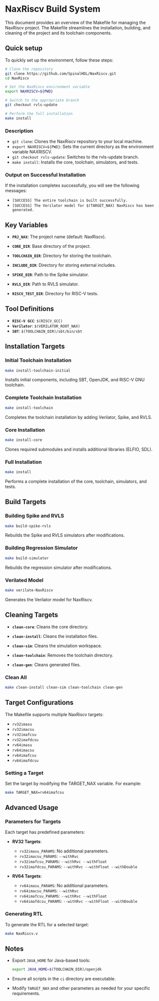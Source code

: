 # NaxRiscv Build System
This document provides an overview of the Makefile for managing the NaxRiscv project. The Makefile streamlines the installation, building, and cleaning of the project and its toolchain components.

## Quick setup
To quickly set up the environment, follow these steps:
```bash
# Clone the repository
git clone https://github.com/SpinalHDL/NaxRiscv.git
cd NaxRiscv

# Set the NaxRiscv environment variable
export NAXRISCV=${PWD}

# Switch to the appropriate branch
git checkout rvls-update

# Perform the full installation
make install
```
### Description
- `git clone`: Clones the NaxRiscv repository to your local machine.
- `export NAXRISCV=${PWD}`: Sets the current directory as the environment variable NAXRISCV.
- `git checkout rvls-update`: Switches to the rvls-update branch.
- `make install`: Installs the core, toolchain, simulators, and tests.

### Output on Successful Installation
If the installation completes successfully, you will see the following messages:
- `[SUCCESS] The entire toolchain is built successfully.`
- `[SUCCESS] The Verilator model for $(TARGET_NAX) NaxRiscv has been generated.`

## Key Variables

- **`PRJ_NAX`**: The project name (default: NaxRiscv).

- **`CORE_DIR`**: Base directory of the project.

- **`TOOLCHAIN_DIR`**: Directory for storing the toolchain.

- **`INCLUDE_DIR`**: Directory for storing external includes.

- **`SPIKE_DIR`**: Path to the Spike simulator.

- **`RVLS_DIR`**: Path to RVLS simulator.

- **`RISCV_TEST_DIR`**: Directory for RISC-V tests.

## Tool Definitions

- **`RISC-V GCC`**: `$(RISCV_GCC)`
- **`Verilator`**: `$(VERILATOR_ROOT_NAX)`
- **`SBT`**: `$(TOOLCHAIN_DIR)/sbt/bin/sbt`

## Installation Targets
### Initial Toolchain Installation
```bash
make install-toolchain-initial
```
Installs initial components, including SBT, OpenJDK, and RISC-V GNU toolchain.


### Complete Toolchain Installation
```bash
make install-toolchain
```
Completes the toolchain installation by adding Verilator, Spike, and RVLS.


### Core Installation
```bash
make install-core
```
Clones required submodules and installs additional libraries (ELFIO, SDL).


### Full Installation
```bash
make install
```
Performs a complete installation of the core, toolchain, simulators, and tests.


## Build Targets
### Building Spike and RVLS
```bash
make build-spike-rvls
```
Rebuilds the Spike and RVLS simulators after modifications.


### Building Regression Simulator
```bash
make build-simulator
```
Rebuilds the regression simulator after modifications.


### Verilated Model
```bash
make verilate-NaxRiscv
```
Generates the Verilator model for NaxRiscv.


## Cleaning Targets
- **`clean-core`**: Cleans the core directory.

- **`clean-install`**: Cleans the installation files.

- **`clean-sim`**: Cleans the simulation workspace.

- **`clean-toolchain`**: Removes the toolchain directory.

- **`clean-gen`**: Cleans generated files.

### Clean All
```bash
make clean-install clean-sim clean-toolchain clean-gen
```
## Target Configurations
The Makefile supports multiple NaxRiscv targets:

- `rv32imasu`
- `rv32imacsu`
- `rv32imafcsu`
- `rv32imafdcsu`
- `rv64imasu`
- `rv64imacsu`
- `rv64imafcsu`
- `rv64imafdcsu`

### Setting a Target
Set the target by modifying the TARGET_NAX variable. For example:
```bash
make TARGET_NAX=rv64imafcsu
```

## Advanced Usage
### Parameters for Targets
Each target has predefined parameters:

- **RV32 Targets**:
  - `rv32imasu_PARAMS`: No additional parameters.
  - `rv32imacsu_PARAMS`: `--withRvc`
  - `rv32imafcsu_PARAMS`: `--withRvc --withFloat`
  - `rv32imafdcsu_PARAMS`: `--withRvc --withFloat --withDouble`

- **RV64 Targets**:
  - `rv64imasu_PARAMS`: No additional parameters.
  - `rv64imacsu_PARAMS`: `--withRvc`
  - `rv64imafcsu_PARAMS`: `--withRvc --withFloat`
  - `rv64imafdcsu_PARAMS`: `--withRvc --withFloat --withDouble`


### Generating RTL
To generate the RTL for a selected target:
```bash
make NaxRiscv.v
```
## Notes
- Export `JAVA_HOME` for Java-based tools:
    ```bash
    export JAVA_HOME=$(TOOLCHAIN_DIR)/openjdk
    ```

- Ensure all scripts in the `ci` directory are executable.
- Modify `TARGET_NAX` and other parameters as needed for your specific requirements.
